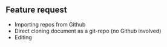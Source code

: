 ## Feature request

- Importing repos from Github
- Direct cloning document as a git-repo (no Github involved)
- Editing 
